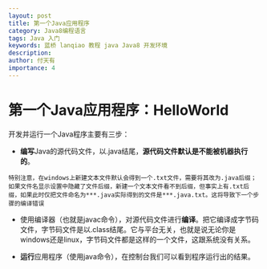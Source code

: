 ```yaml
---
layout: post
title: 第一个Java应用程序
category: Java8编程语言
tags: Java 入门
keywords: 蓝桥 lanqiao 教程 java Java8 开发环境
description: 
author: 付天有
importance: 4
---
```


# 第一个Java应用程序：HelloWorld

开发并运行一个Java程序主要有三步：

- **编写**Java的源代码文件，以.java结尾，**源代码文件默认是不能被机器执行的**。

`特别注意，在windows上新建文本文件默认会得到一个.txt文件，需要将其改为.java后缀；如果文件名显示设置中隐藏了文件后缀，新建一个文本文件看不到后缀，但事实上有.txt后缀，如果此时仅把文件命名为***.java实际得到的文件是***.java.txt。这将导致下一个步骤的编译错误`

- 使用编译器（也就是javac命令），对源代码文件进行**编译**。把它编译成字节码文件，字节码文件是以.class结尾。它与平台无关，也就是说无论你是windows还是linux，字节码文件都是这样的一个文件，这跟系统没有关系。

- **运行**应用程序（使用java命令），在控制台我们可以看到程序运行出的结果。

